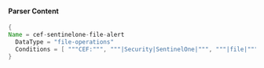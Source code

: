 #### Parser Content
```Java
{
Name = cef-sentinelone-file-alert
  DataType = "file-operations"
  Conditions = [ """CEF:""", """|Security|SentinelOne|""", """|file|""" ]
}
```